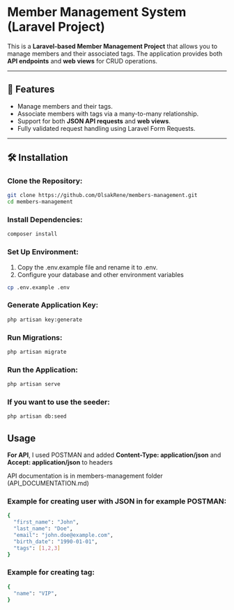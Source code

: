 # Member Management System (Laravel Project)

This is a **Laravel-based Member Management Project** that allows you to manage members and their associated tags. The application provides both **API endpoints** and **web views** for CRUD operations.

---

## 🚀 Features
- Manage members and their tags.
- Associate members with tags via a many-to-many relationship.
- Support for both **JSON API requests** and **web views**.
- Fully validated request handling using Laravel Form Requests.

---

## 🛠️ Installation

### **Clone the Repository:**
```bash
git clone https://github.com/OlsakRene/members-management.git
cd members-management
```
### **Install Dependencies:**
```bash
composer install
```
### **Set Up Environment:**
1. Copy the .env.example file and rename it to .env.
2. Configure your database and other environment variables
```bash
cp .env.example .env
```
### **Generate Application Key:**
```bash
php artisan key:generate
```
### **Run Migrations:**
```bash
php artisan migrate
```
### **Run the Application:**
```bash
php artisan serve
```
### **If you want to use the seeder:**
```bash
php artisan db:seed
```

## Usage

**For API**, I used POSTMAN and added **Content-Type: application/json** and **Accept: application/json** to headers

API documentation is in members-management folder (API_DOCUMENTATION.md)

### **Example for creating user with JSON in for example POSTMAN:**
```bash
{
  "first_name": "John",
  "last_name": "Doe",
  "email": "john.doe@example.com",
  "birth_date": "1990-01-01",
  "tags": [1,2,3]
}
```

### **Example for creating tag:**
```bash
{
  "name": "VIP",
}
```
